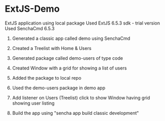 # ExtJS-Demo
ExtJS application using local package
Used ExtJS 6.5.3 sdk -  trial version
Used SenchaCmd 6.5.3 

1. Generated a classic app called demo using SenchaCmd
2. Created a Treelist with Home & Users

3. Generated package called demo-users of type code
4. Created Window with a grid for showing a list of users
5. Added the package to local repo

6. Used the demo-users package in demo app 
7. Add listener on Users (Treelist) click to show Window having grid showing user listing

8. Build the app using "sencha app build classic development"
